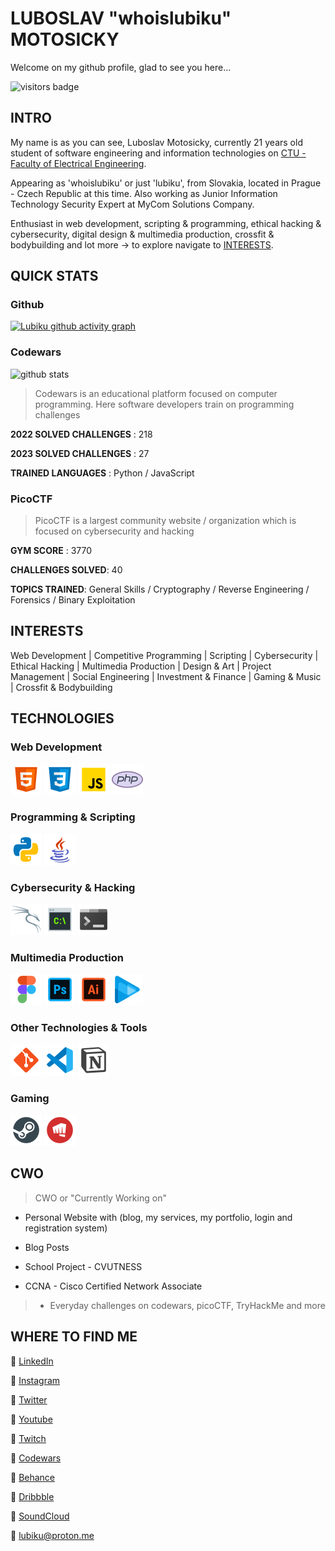 
# LUBOSLAV "whoislubiku" MOTOSICKY

Welcome on my github profile, glad to see you here...

![visitors badge](https://visitor-badge.glitch.me/badge?page_id=https://github.com/lubiku35)  


## INTRO

My name is as you can see, Luboslav Motosicky, currently 21 years old student of software engineering and information technologies on [CTU - Faculty of Electrical Engineering](https://sit.fel.cvut.cz/).

Appearing as 'whoislubiku' or just 'lubiku', from Slovakia, located in Prague - Czech Republic at this time.
Also working as Junior Information Technology Security Expert at MyCom Solutions Company.

Enthusiast in web development, scripting & programming, ethical hacking & cybersecurity, digital design & multimedia production, crossfit & bodybuilding and lot more -> to explore navigate to [INTERESTS](#interests).

## QUICK STATS

### Github 

[![Lubiku github activity graph](https://github-readme-activity-graph.cyclic.app/graph?username=lubiku35&custom_title=Github%20Activity%20Graph&theme=react-dark)](https://github.com/lubiku35/github-readme-activity-graph)

### Codewars 

![github stats](https://www.codewars.com/users/whoislubiku/badges/large)

> Codewars is an educational platform focused on computer programming. Here software developers train on programming challenges

**2022 SOLVED CHALLENGES** : 218

**2023 SOLVED CHALLENGES** : 27

**TRAINED LANGUAGES** : Python / JavaScript


### PicoCTF

> PicoCTF is a largest community website / organization which is focused on cybersecurity and hacking

**GYM SCORE** : 3770

**CHALLENGES SOLVED**: 40

**TOPICS TRAINED**: General Skills / Cryptography / Reverse Engineering / Forensics / Binary Exploitation

## INTERESTS

Web Development | Competitive Programming | Scripting | Cybersecurity | Ethical Hacking | Multimedia Production | Design & Art | Project Management | Social Engineering | Investment & Finance | Gaming & Music |  Crossfit & Bodybuilding 


## TECHNOLOGIES

### Web Development

![html](./technologies/html.png)
![css](./technologies/css.png)
![js](./technologies/js.png)
![php](./technologies/php.png)

### Programming & Scripting

![python](./technologies/python.png)
![java](./technologies/java.png)

### Cybersecurity & Hacking

![kali](./technologies/kali.png)
![cmd](./technologies/cmd.png)
![terminal](./technologies/terminal.png)

### Multimedia Production

![figma](./technologies/figma.png)
![photoshop](./technologies/photoshop.png)
![illustrator](./technologies/illustrator.png)
![vegas](./technologies/vegas.png)

### Other Technologies & Tools

![git](./technologies/git.png)
![vsc](./technologies/vsc.png)
![notion](./technologies/notion.png)

### Gaming

![steam](./technologies/steam.png)
![riot](./technologies/riot.png)

## CWO

> CWO or "Currently Working on"

- Personal Website with (blog, my services, my portfolio, login and registration system)

- Blog Posts

- School Project - CVUTNESS

- CCNA - Cisco Certified Network Associate

>  - Everyday challenges on codewars, picoCTF, TryHackMe and more

## WHERE TO FIND ME

📎 [LinkedIn](https://www.linkedin.com/in/whoislubiku/)

📎 [Instagram](https://www.instagram.com/lubiku35/)

📎 [Twitter](https://twitter.com/whoislubiku)

📎 [Youtube](https://www.youtube.com/channel/UCiwUj6DcYCPGhAi3sv2uTlQ)

📎 [Twitch](https://www.twitch.tv/whoislubiku)

📎 [Codewars](https://www.codewars.com/users/whoislubiku)

📎 [Behance](https://www.behance.net/bylubiku)

📎 [Dribbble](https://dribbble.com/lubiku)

📎 [SoundCloud](https://soundcloud.com/lubo-moto-ick)

📎 lubiku@proton.me
